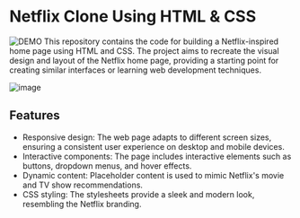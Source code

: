 # Netflix Clone Using HTML & CSS
![DEMO](https://ritikksahoo1.github.io/Netflix-Clone/)
This repository contains the code for building a Netflix-inspired home page using HTML and CSS. The project aims to recreate the visual design and layout of the Netflix home page, providing a starting point for creating similar interfaces or learning web development techniques.

![image](https://github.com/ritikksahoo1/Netflix-Clone/assets/117077788/c33d467b-8072-4b94-af0d-785d41713fef)

## Features

- Responsive design: The web page adapts to different screen sizes, ensuring a consistent user experience on desktop and mobile devices.
- Interactive components: The page includes interactive elements such as buttons, dropdown menus, and hover effects.
- Dynamic content: Placeholder content is used to mimic Netflix's movie and TV show recommendations.
- CSS styling: The stylesheets provide a sleek and modern look, resembling the Netflix branding.

